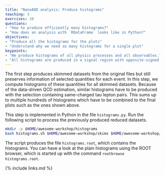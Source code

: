 ```yaml
---
title: "NanoAOD analysis: Produce histograms"
teaching: 5
exercises: 10
questions:
- "How to produce efficiently many histograms?"
- "How does an analysis with `RDataFrame` looks like in Python?"
objectives:
- "Produce all the histograms for the plots"
- "Understand why we need so many histograms for a single plot"
keypoints:
- "We produce histograms of all physics processes and all observables."
- "All histograms are produced in a signal region with opposite-signed muon-tau pairs and in a control region with same-signed pairs for the data-driven QCD estimate"
---
```


The first step produces skimmed datasets from the original files but still preserves information of selected quantities for each event. In this step, we compute histograms of these quantities for all skimmed datasets. Because of the data-driven QCD estimation, similar histograms have to be produced with the selection containing same-charged tau lepton pairs. This sums up to multiple hundreds of histograms which have to be combined to the final plots such as the ones shown above.

This step is implemented in Python in the file `histograms.py`. Run the following script to process the previously produced reduced datasets.

```bash
mkdir -p $HOME/awesome-workshop/histograms
bash histograms.sh $HOME/awesome-workshop/skims $HOME/awesome-workshop/histograms
```

The script produces the file `histograms.root`, which contains the histograms. You can have a look at the plain histograms using the ROOT browser, which is started up with the command `rootbrowse histograms.root`.

{% include links.md %}
